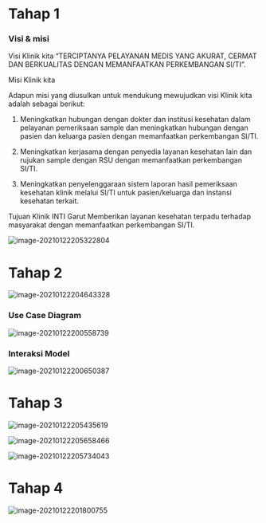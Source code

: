 # Tahap 1

### Visi & misi

Visi Klinik kita “TERCIPTANYA PELAYANAN MEDIS YANG AKURAT, CERMAT DAN BERKUALITAS DENGAN MEMANFAATKAN PERKEMBANGAN SI/TI”. 

 Misi Klinik kita

Adapun misi yang diusulkan untuk mendukung mewujudkan visi Klinik kita adalah sebagai berikut: 

1) Meningkatkan hubungan dengan dokter dan institusi kesehatan dalam pelayanan pemeriksaan sample dan meningkatkan hubungan dengan pasien dan keluarga pasien dengan memanfaatkan perkembangan SI/TI. 

2) Meningkatkan kerjasama dengan penyedia layanan kesehatan lain dan rujukan sample dengan RSU  dengan memanfaatkan perkembangan SI/TI.

 3) Meningkatkan penyelenggaraan sistem laporan hasil pemeriksaan kesehatan klinik melalui SI/TI untuk pasien/keluarga dan instansi kesehatan terkait. 

 Tujuan Klinik INTI Garut Memberikan layanan kesehatan terpadu terhadap masyarakat dengan memanfaatkan perkembangan SI/TI.

![image-20210122205322804](C:\Users\agiel\AppData\Roaming\Typora\typora-user-images\image-20210122205322804.png)

# Tahap 2

![image-20210122204643328](C:\Users\agiel\AppData\Roaming\Typora\typora-user-images\image-20210122204643328.png)

### Use Case Diagram

![image-20210122200558739](C:\Users\agiel\AppData\Roaming\Typora\typora-user-images\image-20210122200558739.png)

### Interaksi Model

![image-20210122200650387](C:\Users\agiel\AppData\Roaming\Typora\typora-user-images\image-20210122200650387.png)

# Tahap 3

![image-20210122205435619](C:\Users\agiel\AppData\Roaming\Typora\typora-user-images\image-20210122205435619.png)

![image-20210122205658466](C:\Users\agiel\AppData\Roaming\Typora\typora-user-images\image-20210122205658466.png)

![image-20210122205734043](C:\Users\agiel\AppData\Roaming\Typora\typora-user-images\image-20210122205734043.png)

# Tahap 4

![image-20210122201800755](C:\Users\agiel\AppData\Roaming\Typora\typora-user-images\image-20210122201800755.png)

